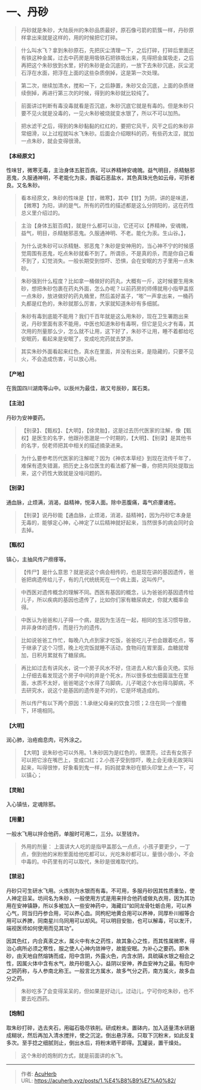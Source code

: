 # 一、丹砂


> 丹砂就是朱砂，大陆辰州的朱砂品质最好，原石像弓箭的箭簇一样，丹砂原样拿出来就是这样的，用的时候把它打碎。

> 什么叫水飞？拿到朱砂原石，先把灰尘清理一下，之后打碎，打碎后里面还有铁这种金属，过去中药房是用吸铁石把铁吸出来，先得把金属吸走，之后再把这个朱砂放到水里，好的朱砂是会沉底的，一放下去朱砂沉底，灰尘泥石浮在水面，把浮在上面的这些杂质倒掉，这是第一次处理。

> 第二次，继续加清水，搅和一下，之后静置，朱砂又会沉底，上面的杂质继续倒掉，再进行第三次的时候，得到的朱砂就比较纯了。

> 前面讲过判断有毒没毒就看是否沉底，朱砂沉底它就是有毒的。但是朱砂只要不见火就是没毒的，一见火朱砂被烧就变水银了，所以不可以加热。

> 把水滤干之后，得到的朱砂黏黏的红红的，要把它风干，风干之后的朱砂非常细滑，以上过程就叫水飞朱砂。后面会介绍眼科的药，有些药太涩，就加一点朱砂，就会变得很滑。

#### 【本经原文】
性味甘，微寒无毒，主治身体五脏百病，可以养精神安魂魄。益气明目，杀精魅邪恶鬼，久服通神明，不老能化为汞，畏磁石恶盐水，其色真珠光色如云母，可折者良。又名朱砂。

> 看本经原文，朱砂的性味是【甘，微寒】，其中【甘】为阴，讲的是味道，【微寒】为阳，讲的是气。所有的药性的描述都是这么分阴阳的，这在药性总义里介绍过的。

> 主治【身体五脏百病】，就是什么都可以治，它还可以【养精神，安魂魄，益气，明目，杀精魅邪恶鬼。久服通神明、不老。能化为汞。生山谷。】，

> 为什么说朱砂可以杀精魅、邪恶鬼？朱砂是安神用的，当心神不宁的时候感觉周围有恶鬼，吃点朱砂就看不到了。所谓杀，不是真的杀，而是你自己看不到了，幻觉消失。一般长期受到惊吓、恐惧，会在安眠的方子里用一点朱砂。

> 朱砂强到什么程度？比如拿一桶做好的药丸，大概有一斤，这时候要生用朱砂，想把朱砂包裹在药丸外面，怎么办呢？以前药房的师傅就用小指甲盖抠一点朱砂，放进做好的药丸桶里，然后盖好盖子，“嘭”一声拿出来，一桶药丸都是红色的，朱砂就那么厉害，大家就知道朱砂有多细腻。

> 朱砂有毒到底能不能用？我们千百年就是这么用朱砂，现在卫生署跑出来说，丹砂里面有汞不能用，中医也知道朱砂有毒啊，但它是见火才有毒，其次用的剂量那么少，怎么就不让用，这下好了，朱砂不让用，睡不着都给吃安眠药，看起来是安眠了，变成吃完药就去梦游。

> 其实朱砂外面看起来红色，真水在里面，并没有出来，是隐藏的，只要不见火，不会造成伤害，可以放心用。

#### 【产地】
在我国四川湖南等山中。以辰州为最佳，故又号辰砂，属石类。
#### 【主治】
丹砂为安神要药。

> 【别录】、【甄权】、【大明】，【徐灵胎】，这是过去历代医家的注解，像【甄权】是医生的名字，他跟孙思邈是一个时期的，【大明】、【别录】是其他书的名字，倪老师把其中相关的描述摘录进来。

> 为什么要参考历代医家的注解呢？‍‍因为《神农本草经》到现在流传千年了，难保有遗失错漏，把历史上各位医生的看法都了解一番，你把共同处提取出来，这个药性大致就是没啥问题的。

#### 【别录】
通血脉，止烦满，消渴，益精神，悦泽人面。除中恶腹痛，毒气疥廔诸疮。

> 【别录】说丹砂能【通血脉，止烦渴，消渴，益精神】，因为丹砂它本身是无毒的，能够定心神，心神定了以后精神就好起来，当然很多的病会同时会去掉。

#### 【甄权】
镇心，主抽风传ㄕ痨痵等。

> 【传尸】是什么意思？就是说这个病会相传的，也是现在讲的基因遗传，爸爸把病遗传给儿子，有的几代统统死在一个病上面，这叫传尸。

> 中西医对遗传概念的理解不同。西医有基因的概念，认为爸爸的基因遗传给儿子，所以疾病的基因也遗传了，比如你们家有糖尿病史，你就大概率会得。

> 中医认为爸爸和儿子得一个病，是因为生活在一起，相同的生活习惯导致，并非身体的遗传，而是行为的遗传。

> 比如说爸爸工作忙，每晚八九点到家才吃饭，爸爸吃儿子也会跟着吃点，等于继承了这个习惯，晚上吃完饭就睡不活动，食物闷在胃里面，血糖就增加，日积月累就有了糖尿病。

> 再比如过去有讲风水，说一个房子风水不好，住进去人和六畜会灭绝。实际上仔细去看发现这个房子中间的井是个死水，所以很多蚊虫细菌滋生在里面，水质不太好，爸爸喝这个水得了乌脚病，儿子喝这个水也得乌脚病，不去研究水，说这个是基因的遗传是不对的，它是环境造成的。

> 所以传尸有以下两个原因：1.承继父母亲的饮食习惯；2.住在同一个屋檐下，环境相同。

#### 【大明】
润心肺，治疮痂息肉，可外涂之。

> 【大明】说朱砂也可以外用。1.朱砂因为是红色的，很漂亮，过去有女孩子可以把它涂在嘴巴上，变成口红；2.小孩子受到惊吓，晚上会无缘无故哭叫起来，叫得很惨，好象看到鬼一样，妈妈就拿朱砂在额头印堂上点一下，可以镇心；

#### 【灵贻】
入心镇怯，定魂除邪。
#### 【用量】
一般水飞用以拌合他药，单服时可用二，三分。以至钱许。

> 外用的剂量：
上面讲大人吃的是指甲盖那么一点点，小孩子要更少，一丁点，倒到他的米粉里面给他吃都可以，光吃朱砂都可以，量很小很小，不会中毒的。中药里有的可以取代，朱砂是很难取代的。

#### 【禁忌】
丹砂只可生研水飞用。火炼则为水银而有毒。不可用，多服丹砂因其性质重坠，使人神定目呆。坊间名为朱砂，一般使用方式是用来拌合他药或做丸衣用，因为其功用在安神镇静，所以多被加入一些安神药中，海藏曰“如同龙骨牡蛎合用，可以养心气，同当归丹参合用，可以养心血。同枸杞地黄合用可以养神，同厚朴川椒等合用可以养脾，同南星川乌同用可以却风。可以明目安胎，也可以解毒，可以发汗，端视医师如何使用而见其功”。

因其色红，内合真汞之水，属火中有水之药性，故其象心之性，而其性属微寒，得治心病所必须之寒性，服之使人心神内敛神守，故能安眠。为补心之要药。即朱砂，由天地自然熔铸而成，阳中含阴，外露火色，内含水阴，具硫磺水银之相合之性，因属火体中含有水气，故丹砂能入心，益阴以安神，养血安神为之最。有阳中之阴药称，与人参南北称王。一般言北方属水，故多气分之药，南方属火，故多血分之药。

> 朱砂吃多了会变得呆呆的，但如果是好动儿，过动儿，宁可你吃朱砂，也不要去吃西药。

#### 【炮制】
取朱砂打碎，选去夹石，用磁石吸尽铁削。研成粉未。置砵内，加入适量清水研磨成糊状，然后再加入清水搅拌，使之沉淀。倒出悬浮液。只取下沉粉末，如此反复多次。至手捻之细腻则止，倒出水后，将粉末晒干即得。瓦罐装，置干燥处。

> 这个朱砂的炮制的方式，就是前面讲的水飞。


---

> 作者: [AcuHerb](https://acuherb.xyz)  
> URL: https://acuherb.xyz/posts/1.%E4%B8%B9%E7%A0%82/  

